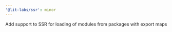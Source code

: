 ```yaml
---
'@lit-labs/ssr': minor
---
```


Add support to SSR for loading of modules from packages with export maps
